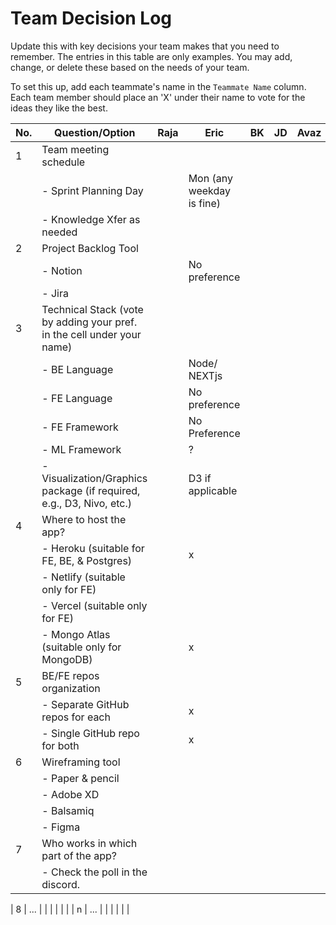 # Team Decision Log

Update this with key decisions your team makes that you need to remember. The entries in this table are only examples. You may add, change, or delete these based on the needs of your team.

To set this up, add each teammate's name in the `Teammate Name` column. Each team member should place an 'X' under their name to vote for the ideas they like the best.

| No. | Question/Option                                     | Raja | Eric | BK | JD | Avaz |
| --- | ----------------------------------------------------- | ---- | ---- | -- | -- | ---- |
| 1   | Team meeting schedule                                |      |      |    |    |      |
|     | - Sprint Planning Day              |      |Mon (any weekday is fine)|    |    |      |
|     | - Knowledge Xfer as needed                           |      |      |    |    |      |
| 2   | Project Backlog Tool                                  |      |      |    |    |      |
|     | - Notion                                              |      |No preference|    |    |      |
|     | - Jira                                                |      |      |    |    |      |
| 3   | Technical Stack (vote by adding your pref. in the cell under your name) |      |      |    |    |      |
|     | - BE Language                                         |      |Node/ NEXTjs|    |    |      |
|     | - FE Language                                         |      |No preference|    |    |      |
|     | - FE Framework                                        |      |No Preference|    |    |      |
|     | - ML Framework                                        |      | ?  |    |    |      |
|     | - Visualization/Graphics package (if required, e.g., D3, Nivo, etc.) |      |D3 if applicable|    |    |      |
| 4   | Where to host the app?                                |      |      |    |    |      |
|     | - Heroku (suitable for FE, BE, & Postgres)            |      | x |    |    |      |
|     | - Netlify (suitable only for FE)                     |      |      |    |    |      |
|     | - Vercel (suitable only for FE)                      |      |      |    |    |      |
|     | - Mongo Atlas (suitable only for MongoDB)            |      | x  |    |    |      |
| 5   | BE/FE repos organization                              |      |      |    |    |      |
|     | - Separate GitHub repos for each                     |      | x |    |    |      |
|     | - Single GitHub repo for both                         |      | x  |    |    |      |
| 6   | Wireframing tool                                      |      |      |    |    |      |
|     | - Paper & pencil                                      |      |      |    |    |      |
|     | - Adobe XD                                            |      |      |    |    |      |
|     | - Balsamiq                                            |      |      |    |    |      |
|     | - Figma                                               |      |      |    |    |      |
| 7   | Who works in which part of the app?                   |      |      |    |    |      |
|     | - Check the poll in the discord.            |      |      |    |    |      |

| 8   | ...                                                   |      |      |    |    |      |
| n   | ...                                                   |      |      |    |    |      |
